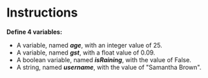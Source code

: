 # Instructions  
**Define 4 variables:**
- A variable, named **_age_**, with an integer value of 25.
- A variable, named **_gst_**, with a float value of 0.09.
- A boolean variable, named **_isRaining_**, with the value of False.
- A string, named **_username_**, with the value of  "Samantha Brown".